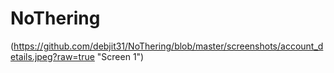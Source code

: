 # NoThering

(https://github.com/debjit31/NoThering/blob/master/screenshots/account_details.jpeg?raw=true "Screen 1")
